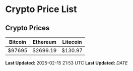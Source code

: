 # Crypto Price List

## Crypto Prices
| Bitcoin | Ethereum | Litecoin |
| ------- | -------- | -------- |
| $97695 | $2699.19 | $130.97 |
**Last Updated:** 2025-02-15 21:53 UTC
**Last Updated:** $DATE$
